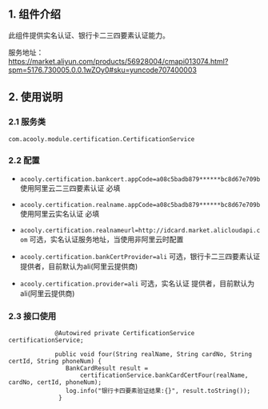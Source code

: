 ## 1. 组件介绍

此组件提供实名认证、银行卡二三四要素认证能力。

服务地址：https://market.aliyun.com/products/56928004/cmapi013074.html?spm=5176.730005.0.0.1wZOy0#sku=yuncode707400003

## 2. 使用说明

### 2.1 服务类

`com.acooly.module.certification.CertificationService`
    

### 2.2 配置

* `acooly.certification.bankcert.appCode=a08c5badb879******bc8d67e709b` 
  使用阿里云二三四要素认证 必填
  
* `acooly.certification.realname.appCode=a08c5badb879******bc8d67e709b` 
  使用阿里云实名认证 必填  
  
* `acooly.certification.realnameurl=http://idcard.market.alicloudapi.com`
  可选，实名认证服务地址，当使用非阿里云时配置   
  
* `acooly.certification.bankCertProvider=ali`
  可选，银行卡二三四要素认证 提供者，目前默认为ali(阿里云提供商)  

* `acooly.certification.provider=ali`
  可选，实名认证 提供者，目前默认为ali(阿里云提供商)
    




### 2.3 接口使用
```
             @Autowired private CertificationService certificationService;
            
             public void four(String realName, String cardNo, String certId, String phoneNum) {
                BankCardResult result =
                    certificationService.bankCardCertFour(realName, cardNo, certId, phoneNum);
                log.info("银行卡四要素验证结果:{}", result.toString());
              }

```

            
              